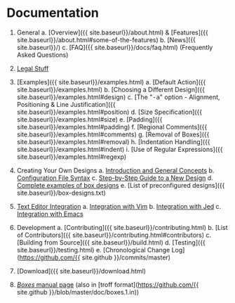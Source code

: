 # Documentation

  1. General
    a. [Overview]({{ site.baseurl}}/about.html) &amp; [Features]({{ site.baseurl}}/about.html#some-of-the-features)
    b. [News]({{ site.baseurl}}/)
    c. [FAQ]({{ site.baseurl}}/docs/faq.html) (Frequently Asked Questions)

  1. [Legal Stuff](legal.html)

  1. [Examples]({{ site.baseurl}}/examples.html)
    a. [Default Action]({{ site.baseurl}}/examples.html)
	b. [Choosing a Different Design]({{ site.baseurl}}/examples.html#design)
	c. [The &quot;<TT>-a</TT>&quot; option - Alignment, Positioning &amp; Line Justification]({{ site.baseurl}}/examples.html#position)
	d. [Size Specification]({{ site.baseurl}}/examples.html#size)
	e. [Padding]({{ site.baseurl}}/examples.html#padding)
	f. [Regional Comments]({{ site.baseurl}}/examples.html#comments)
	g. [Removal of Boxes]({{ site.baseurl}}/examples.html#removal)
	h. [Indentation Handling]({{ site.baseurl}}/examples.html#indent)
	i. [Use of Regular Expressions]({{ site.baseurl}}/examples.html#regexp)

  1. Creating Your Own Designs
    a. [Introduction and General Concepts](config-general.html)
	b. [Configuration File Syntax](config-syntax.html)
	c. [Step-by-Step Guide to a New Design](config-step.html)
	d. [Complete examples of box designs](config-complete_exp.html)
	e. [List of preconfigured designs]({{ site.baseurl}}/box-designs.txt)

  1. [Text Editor Integration](install.html)
    a. [Integration with Vim](install.html)
	b. [Integration with Jed](install.html#jed)
	c. [Integration with Emacs](install.html#emacs)

  1. Development
    a. [Contributing]({{ site.baseurl}}/contributing.html)
	b. [List of Contributors]({{ site.baseurl}}/contributing.html#contributors)
	c. [Building from Source]({{ site.baseurl}}/build.html)
	d. [Testing]({{ site.baseurl}}/testing.html)
	e. [Chronological Change Log](https://github.com/{{ site.github }}/commits/master)

  1. [Download]({{ site.baseurl}}/download.html)

  1. [*Boxes* manual page](boxes-man-1.html) (also in [troff format](https://github.com/{{ site.github }}/blob/master/doc/boxes.1.in))
